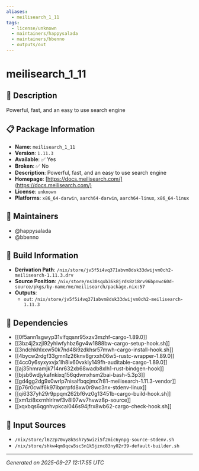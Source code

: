```yaml
---
aliases:
  - meilisearch_1_11
tags:
  - license/unknown
  - maintainers/happysalada
  - maintainers/bbenno
  - outputs/out
---
```


# meilisearch_1_11

## 📝 Description

Powerful, fast, and an easy to use search engine

## 📋 Package Information

- **Name**: `meilisearch_1_11`
- **Version**: `1.11.3`
- **Available**: ✅ Yes
- **Broken**: ✅ No
- **Description**: Powerful, fast, and an easy to use search engine
- **Homepage**: [https://docs.meilisearch.com/](https://docs.meilisearch.com/)
- **License**: `unknown`
- **Platforms**: `x86_64-darwin`, `aarch64-darwin`, `aarch64-linux`, `x86_64-linux`
## 👥 Maintainers

- @happysalada
- @bbenno


## 🔧 Build Information

- **Derivation Path**: `/nix/store/jv5f5i4vq371abvm8dsk33dwijvm0ch2-meilisearch-1.11.3.drv`
- **Source Position**: `/nix/store/ns30sqxb36k8jrds8z18rv96bpnwc60d-source/pkgs/by-name/me/meilisearch/package.nix:57`
- **Outputs**:
  - `out`:  `/nix/store/jv5f5i4vq371abvm8dsk33dwijvm0ch2-meilisearch-1.11.3`

## 🔗 Dependencies

- [[0f5ann1sgwyp31vlfqqsnr95xzv3mzhf-cargo-1.89.0]]
- [[3bz4j2xzjl92yhiwfyhbz6gv4w1888bw-cargo-setup-hook.sh]]
- [[3ndchkhlxxw50k7nd48i9zdkhsr57mwh-cargo-install-hook.sh]]
- [[4bycw2rdgf33gmn1z26knv8grxxh06w5-rustc-wrapper-1.89.0]]
- [[4cc0y6syxyxvjx1lh8ix60vxkly149fh-auditable-cargo-1.89.0]]
- [[aj35hmramjk714nr632xb68wadb8xlh1-rust-bindgen-hook]]
- [[bjsb6wdjykafnkixq156qdvmxhsm2bai-bash-5.3p3]]
- [[gd4gg2dg9x0wrlp7nisalfbqcjmx7r81-meilisearch-1.11.3-vendor]]
- [[p76r0cwlf6k97ibprrpfd8xw0r8wc3nx-stdenv-linux]]
- [[qi6337yh29r9ppqm262bf6vz0g13451b-cargo-build-hook.sh]]
- [[xm1zi8xxrnhlrlrwf3v8l97wv7hvwz8p-source]]
- [[xqxbqs6qgnhvpkcai046s94jfrx8wb62-cargo-check-hook.sh]]

## 📁 Input Sources

- `/nix/store/l622p70vy8k5sh7y5wizi5f2mic6ynpg-source-stdenv.sh`
- `/nix/store/shkw4qm9qcw5sc5n1k5jznc83ny02r39-default-builder.sh`

---
*Generated on 2025-09-27 12:17:55 UTC*
